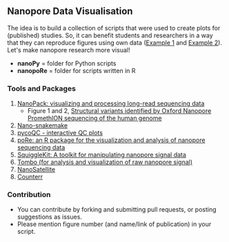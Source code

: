 ## Nanopore Data Visualisation

The idea is to build a collection of scripts that were used to create plots for (published) studies. So, it can benefit students and researchers in a way that they can reproduce figures using own data ([Example 1](https://github.com/pschloss/Kozich_ReAnalysis_AEM_2017/blob/master/code/plot_nmds.R) and [Example 2](https://github.com/bioinf/weswgs)). Let's make nanopore research more visual!

- **nanoPy** = folder for Python scripts
- **nanopoRe** = folder for scripts written in R

### Tools and Packages

1. [NanoPack: visualizing and processing long-read sequencing data](https://github.com/wdecoster/nanopack)
    - Figure 1 and 2, [Structural variants identified by Oxford Nanopore PromethION sequencing of the human genome](https://genome.cshlp.org/content/early/2019/06/11/gr.244939.118.abstract)
1. [Nano-snakemake](https://github.com/wdecoster/nano-snakemake)
1. [pycoQC - interactive QC plots](https://github.com/a-slide/pycoQC)
1. [poRe: an R package for the visualization and analysis of nanopore sequencing data](https://academic.oup.com/bioinformatics/article/31/1/114/2365693)
1. [SquiggleKit: A toolkit for manipulating nanopore signal data](https://github.com/Psy-Fer/SquiggleKit)
1. [Tombo (for analysis and visualization of raw nanopore signal)](https://github.com/nanoporetech/tombo)
1. [NanoSatellite](https://github.com/arnederoeck/NanoSatellite)
1. [Counterr](https://github.com/dayzerodx/counterr)

### Contribution

- You can contribute by forking and submitting pull requests, or posting suggestions as issues. 
- Please mention figure number (and name/link of publication) in your script.
